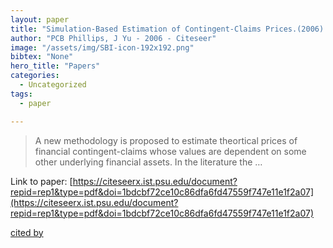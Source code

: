 ```yaml
---
layout: paper
title: "Simulation-Based Estimation of Contingent-Claims Prices.(2006). Research Collection School Of Economics"
author: "PCB Phillips, J Yu - 2006 - Citeseer"
image: "/assets/img/SBI-icon-192x192.png"
bibtex: "None"
hero_title: "Papers"
categories:
  - Uncategorized
tags:
  - paper

---
```

>A new methodology is proposed to estimate theortical prices of financial contingent-claims whose values are dependent on some other underlying financial assets. In the literature the …

Link to paper: [https://citeseerx.ist.psu.edu/document?repid=rep1&type=pdf&doi=1bdcbf72ce10c86dfa6fd47559f747e11e1f2a07](https://citeseerx.ist.psu.edu/document?repid=rep1&type=pdf&doi=1bdcbf72ce10c86dfa6fd47559f747e11e1f2a07)

[cited by](https://citeseerx.ist.psu.edu/document?repid=rep1&type=pdf&doi=1bdcbf72ce10c86dfa6fd47559f747e11e1f2a07)
